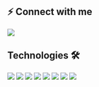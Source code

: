 ## ⚡ Connect with me 
![](https://img.shields.io/badge/-Ahmad%20Naeem-blue?style=flat-square&logo=Linkedin&logoColor=white&link=https://www.linkedin.com/in/ahmadnaeem2002/)

## Technologies 🛠 

<img src="https://img.shields.io/badge/Amazon_AWS-232F3E?style=for-the-badge&logo=amazon-aws&logoColor=white" /> <img src="https://img.shields.io/badge/Linux-FCC624?style=for-the-badge&logo=linux&logoColor=black" /> <img src="https://img.shields.io/badge/Docker-2CA5E0?style=for-the-badge&logo=docker&logoColor=white">  <img src="https://img.shields.io/badge/kubernetes-326ce5.svg?&style=for-the-badge&logo=kubernetes&logoColor=white">  <img src="https://img.shields.io/badge/Jenkins-D24939?style=for-the-badge&logo=Jenkins&logoColor=white" />  <img src="https://img.shields.io/badge/Git-F05032?style=for-the-badge&logo=git&logoColor=white">  <img src="https://img.shields.io/badge/GitHub-100000?style=for-the-badge&logo=github&logoColor=white">   <img
src="https://img.shields.io/badge/Ansible-f0f0f0?style=for-the-badge&logo=Ansible&logoColor=black">   <br/>
